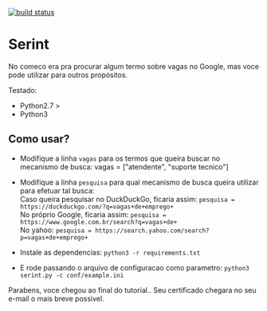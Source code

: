 [![build status](https://travis-ci.org/wvoliveira/serint.svg?branch=master)](https://travis-ci.org/wvoliveira/serint)
# Serint

No comeco era pra procurar algum termo sobre vagas no Google, mas voce pode utilizar para outros propósitos.

Testado:
- Python2.7 >
- Python3


Como usar?
----------

- Modifique a linha `vagas` para os termos que queira buscar no mecanismo de busca:
vagas = ["atendente", "suporte tecnico"]

- Modifique a linha `pesquisa` para qual mecanismo de busca queira utilizar para efetuar tal busca:  
Caso queira pesquisar no DuckDuckGo, ficaria assim: `pesquisa = https://duckduckgo.com/?q=vagas+de+emprego+`  
No próprio Google, ficaria assim: `pesquisa = https://www.google.com.br/search?q=vagas+de+`  
No yahoo: `pesquisa = https://search.yahoo.com/search?p=vagas+de+emprego+`  

- Instale as dependencias: `python3 -r requirements.txt`  

- E rode passando o arquivo de configuracao como parametro: `python3 serint.py -c conf/example.ini`  

Parabens, voce chegou ao final do tutorial.. Seu certificado chegara no seu e-mail o mais breve possivel.  
